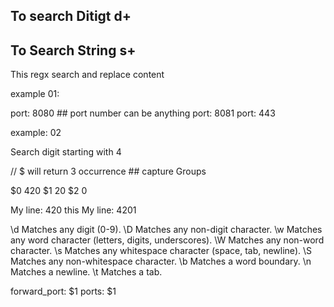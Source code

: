 ## To search Ditigt d+
## To Search String s+

This regx search and replace content 

example 01:


port: 8080  ## port number can be anything
port: 8081
port: 443

example: 02

Search digit starting with 4


// $ will return 3 occurrence  ## capture Groups

$0 420
$1 20
$2 0

My line: 420
this My line: 4201



\d	Matches any digit (0-9).
\D	Matches any non-digit character.
\w	Matches any word character (letters, digits, underscores).
\W	Matches any non-word character.
\s	Matches any whitespace character (space, tab, newline).
\S	Matches any non-whitespace character.
\b	Matches a word boundary.
\n	Matches a newline.
\t	Matches a tab.

forward_port: $1
ports: $1